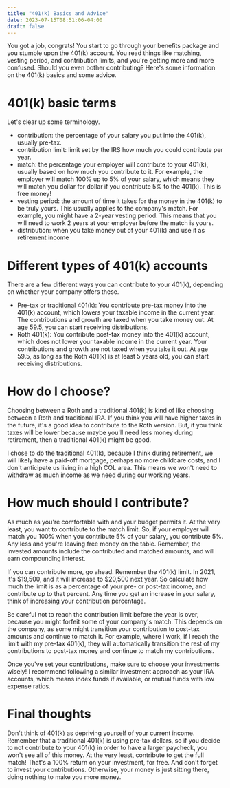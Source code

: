 ```yaml
---
title: "401(k) Basics and Advice"
date: 2023-07-15T08:51:06-04:00
draft: false
---
```


You got a job, congrats! You start to go through your benefits package and you stumble upon the 401(k) account. You read things like matching, vesting period, and contribution limits, and you're getting more and more confused. Should you even bother contributing? Here's some information on the 401(k) basics and some advice.

# 401(k) basic terms

Let's clear up some terminology.

* contribution: the percentage of your salary you put into the 401(k), usually pre-tax.
* contribution limit: limit set by the IRS how much you could contribute per year.
* match: the percentage your employer will contribute to your 401(k), usually based on how much you contribute to it. For example, the employer will match 100% up to 5% of your salary, which means they will match you dollar for dollar if you contribute 5% to the 401(k). This is free money!
* vesting period: the amount of time it takes for the money in the 401(k) to be truly yours. This usually applies to the company's match. For example, you might have a 2-year vesting period. This means that you will need to work 2 years at your employer before the match is yours.
* distribution: when you take money out of your 401(k) and use it as retirement income

# Different types of 401(k) accounts

There are a few different ways you can contribute to your 401(k), depending on whether your company offers these.

* Pre-tax or traditional 401(k): You contribute pre-tax money into the 401(k) account, which lowers your taxable income in the current year. The contributions and growth are taxed when you take money out. At age 59.5, you can start receiving distributions.
* Roth 401(k): You contribute post-tax money into the 401(k) account, which does not lower your taxable income in the current year. Your contributions and growth are not taxed when you take it out. At age 59.5, as long as the Roth 401(k) is at least 5 years old, you can start receiving distributions.

# How do I choose?

Choosing between a Roth and a traditional 401(k) is kind of like choosing between a Roth and traditional IRA. If you think you will have higher taxes in the future, it's a good idea to contribute to the Roth version. But, if you think taxes will be lower because maybe you'll need less money during retirement, then a traditional 401(k) might be good.

I chose to do the traditional 401(k), because I think during retirement, we will likely have a paid-off mortgage, perhaps no more childcare costs, and I don't anticipate us living in a high COL area. This means we won't need to withdraw as much income as we need during our working years.

# How much should I contribute?

As much as you're comfortable with and your budget permits it. At the very least, you want to contribute to the match limit. So, if your employer will match you 100% when you contribute 5% of your salary, you contribute 5%. Any less and you're leaving free money on the table. Remember, the invested amounts include the contributed and matched amounts, and will earn compounding interest.

If you can contribute more, go ahead. Remember the 401(k) limit. In 2021, it's $19,500, and it will increase to $20,500 next year. So calculate how much the limit is as a percentage of your pre- or post-tax income, and contribute up  to that percent. Any time you get an increase in your salary, think of increasing your contribution percentage.

Be careful not to reach the contribution limit before the year is over, because you might forfeit some of your company's match. This depends on the company, as some might transition your contribution to post-tax amounts and continue to match it. For example, where I work, if I reach the limit with my pre-tax 401(k), they will automatically transition the rest of my contributions to post-tax money and continue to match my contributions.

Once you've set your contributions, make sure to choose your investments wisely! I recommend following a similar investment approach as your IRA accounts, which means index funds if available, or mutual funds with low expense ratios.

# Final thoughts

Don't think of 401(k) as depriving yourself of your current income. Remember that a traditional 401(k) is using pre-tax dollars, so if you decide to not contribute to your 401(k) in order to have a larger paycheck, you won't see all of this money. At the very least, contribute to get the full match! That's a 100% return on your investment, for free. And don't forget to invest your contributions. Otherwise, your money is just sitting there, doing nothing to make you more money.

